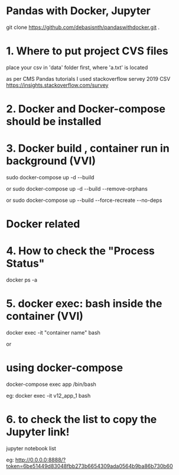 # Pandas with Docker, Jupyter 

git clone https://github.com/debasisnth/pandaswithdocker.git  .


# 1. Where to put project CVS files 
place your csv in 'data' folder first,  where 'a.txt' is located

as per CMS Pandas tutorials 
I used stackoverflow servey 2019 CSV
https://insights.stackoverflow.com/survey


# 2. Docker and Docker-compose should be installed


# 3.  Docker build , container run  in background  (VVI)
sudo docker-compose  up -d --build

or
sudo docker-compose  up -d --build --remove-orphans 

or
sudo docker-compose up --build --force-recreate --no-deps

# Docker related #

# 4. How to check the  "Process Status"
docker ps -a

# 5. docker exec:   bash inside the container (VVI)
docker exec -it  "container name"  bash

or 
# using docker-compose
docker-compose exec app /bin/bash


eg:	
docker exec -it  v12_app_1  bash

# 6. to check the list to copy the Jupyter link! 

jupyter notebook list


eg:
http://0.0.0.0:8888/?token=6be51449d83048fbb273b6654309ada0564b9ba86b730b60
